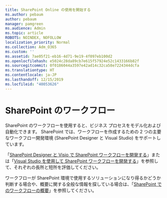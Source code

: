 ```yaml
---
title: SharePoint Online の使用を開始する
ms.author: pebaum
author: pebaum
manager: pamgreen
ms.audience: Admin
ms.topic: article
ROBOTS: NOINDEX, NOFOLLOW
localization_priority: Normal
ms.collection: Adm_O365
ms.custom: ''
ms.assetid: 7ae05f21-eb16-4d71-9e19-4f097eb100d2
ms.openlocfilehash: e5024c28da89cb7e615f57924e52c1433166b82f
ms.sourcegitcommit: 0f0186044a3597e42ad14c32ca58e7224344dcfa
ms.translationtype: HT
ms.contentlocale: ja-JP
ms.lasthandoff: 12/15/2019
ms.locfileid: "40053626"
---
```

# <a name="workflows-in-sharepoint"></a>SharePoint のワークフロー

SharePoint のワークフローを使用すると、ビジネス プロセスをモデル化および自動化できます。 SharePoint では、ワークフローを作成するための 2 つの主要なワークフロー開発環境 (SharePoint Designer と Visual Studio) をサポートしています。 

「[SharePoint Designer と Visio で SharePoint ワークフローを開発する](https://docs.microsoft.com/sharepoint/dev/general-development/develop-sharepoint-workflows-using-visual-studio)」または「[Visual Studio を使用して SharePoint ワークフローを開発する](https://docs.microsoft.com/sharepoint/dev/general-development/develop-sharepoint-workflows-using-visual-studio)」を参照して、それぞれの長所と短所を評価してください。 

ワークフローが SharePoint 環境で使用するソリューションになり得るかどうか判断する場合や、概要に関する全般な情報を探している場合は、「[SharePoint でのワークフローの概要](https://docs.microsoft.com/sharepoint/dev/general-development/get-started-with-workflows-in-sharepoint#overview-of-workflows-in-sharepoint)」を参照してください。